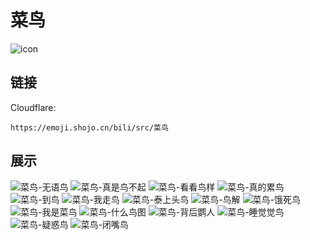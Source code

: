 # 菜鸟
![icon](https://emoji.shojo.cn/bili/src/菜鸟/icon.png)
## 链接
Cloudflare:
```
https://emoji.shojo.cn/bili/src/菜鸟
```
## 展示
![菜鸟-无语鸟](https://emoji.shojo.cn/bili/src/菜鸟/菜鸟-无语鸟.png)
![菜鸟-真是鸟不起](https://emoji.shojo.cn/bili/src/菜鸟/菜鸟-真是鸟不起.png)
![菜鸟-看看鸟样](https://emoji.shojo.cn/bili/src/菜鸟/菜鸟-看看鸟样.png)
![菜鸟-真的累鸟](https://emoji.shojo.cn/bili/src/菜鸟/菜鸟-真的累鸟.png)
![菜鸟-到鸟](https://emoji.shojo.cn/bili/src/菜鸟/菜鸟-到鸟.png)
![菜鸟-我走鸟](https://emoji.shojo.cn/bili/src/菜鸟/菜鸟-我走鸟.png)
![菜鸟-泰上头鸟](https://emoji.shojo.cn/bili/src/菜鸟/菜鸟-泰上头鸟.png)
![菜鸟-鸟解](https://emoji.shojo.cn/bili/src/菜鸟/菜鸟-鸟解.png)
![菜鸟-饿死鸟](https://emoji.shojo.cn/bili/src/菜鸟/菜鸟-饿死鸟.png)
![菜鸟-我是菜鸟](https://emoji.shojo.cn/bili/src/菜鸟/菜鸟-我是菜鸟.png)
![菜鸟-什么鸟图](https://emoji.shojo.cn/bili/src/菜鸟/菜鸟-什么鸟图.png)
![菜鸟-背后鹦人](https://emoji.shojo.cn/bili/src/菜鸟/菜鸟-背后鹦人.png)
![菜鸟-睡觉觉鸟](https://emoji.shojo.cn/bili/src/菜鸟/菜鸟-睡觉觉鸟.png)
![菜鸟-疑惑鸟](https://emoji.shojo.cn/bili/src/菜鸟/菜鸟-疑惑鸟.png)
![菜鸟-闭嘴鸟](https://emoji.shojo.cn/bili/src/菜鸟/菜鸟-闭嘴鸟.png)
